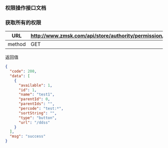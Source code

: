 ### 权限操作接口文档 ###

### 获取所有的权限

|URL|http://www.zmsk.com/api/store/authority/permission/list|
|---|---|
|method|GET|

返回值

```json
{
  "code": 200,
  "data": [
    {
      "available": 1,
      "id": 1,
      "name": "test1",
      "parentId": 0,
      "parentIds": "",
      "percode": "test:*",
      "sortString": "",
      "type": "button",
      "url": "/ddss"
    }
  ],
  "msg": "success"
}
```